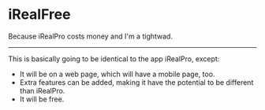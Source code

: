 # iRealFree
Because iRealPro costs money and I'm a tightwad.

<hr>

This is basically going to be identical to the app iRealPro, except:

- It will be on a web page, which will have a mobile page, too.
- Extra features can be added, making it have the potential to be different than iRealPro.
- It will be free.
